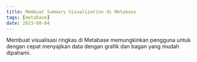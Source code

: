 ```yaml
---
title: Membuat Summary Visualization di Metabase
tags: [metabase]
date: 2023-08-04
---
```


Membuat visualisasi ringkas di Metabase memungkinkan pengguna untuk dengan cepat menyajikan data dengan grafik dan bagan yang mudah dipahami.